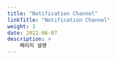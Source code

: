 ```yaml
---
title: "Notification Channel"
linkTitle: "Notification Channel"
weight: 3
date: 2022-06-07
description: >
    페이지 설명
---
```

